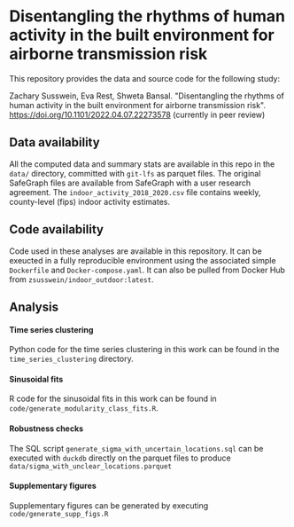 # Disentangling the rhythms of human activity in the built environment for airborne transmission risk

This repository provides the data and source code for the following study: 

Zachary Susswein, Eva Rest, Shweta Bansal. "Disentangling the rhythms of human activity in the built environment for 
airborne transmission risk". https://doi.org/10.1101/2022.04.07.22273578 (currently in peer review)

## Data availability

All the computed data and summary stats are available in this repo in the 
`data/` directory, committed with `git-lfs` as parquet files. The original 
SafeGraph files are available from SafeGraph with a user research agreement.
The `indoor_activity_2018_2020.csv` file contains weekly, county-level (fips)
indoor activity estimates.

## Code availability

Code used in these analyses are available in this repository. It can be exeucted 
in a fully reproducible environment using the associated simple `Dockerfile` and 
`Docker-compose.yaml`. It can also be pulled from Docker Hub from 
`zsusswein/indoor_outdoor:latest`.

## Analysis
#### Time series clustering
Python code for the time series clustering in this work can be found in the `time_series_clustering` directory.

#### Sinusoidal fits
R code for the sinusoidal fits in this work can be found in
`code/generate_modularity_class_fits.R`.

#### Robustness checks
The SQL script `generate_sigma_with_uncertain_locations.sql` can be executed with
`duckdb` directly on the parquet files to produce 
`data/sigma_with_unclear_locations.parquet`

#### Supplementary figures
Supplementary figures can be generated by executing `code/generate_supp_figs.R`




